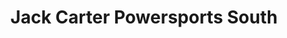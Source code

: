 ---
title: "Jack Carter Powersports South"
url: /calgary/jack-carter-powersports-south/
shop: motorcycle
---